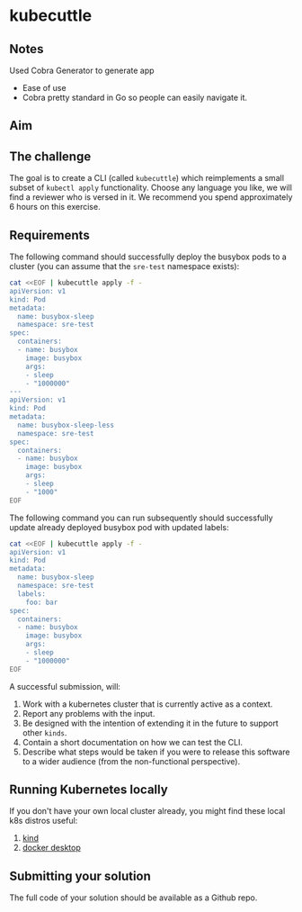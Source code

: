 # kubecuttle

## Notes

Used Cobra Generator to generate app
* Ease of use
* Cobra pretty standard in Go so people can easily navigate it. 


## Aim

## The challenge

The goal is to create a CLI (called `kubecuttle`) which reimplements a small subset of `kubectl apply` functionality. Choose any language you like, we will find a reviewer who is versed in it. We recommend you spend approximately 6 hours on this exercise.

## Requirements

The following command should successfully deploy the busybox pods to a cluster (you can assume that the `sre-test` namespace exists):

```bash
cat <<EOF | kubecuttle apply -f -
apiVersion: v1
kind: Pod
metadata:
  name: busybox-sleep
  namespace: sre-test
spec:
  containers:
  - name: busybox
    image: busybox
    args:
    - sleep
    - "1000000"
---
apiVersion: v1
kind: Pod
metadata:
  name: busybox-sleep-less
  namespace: sre-test
spec:
  containers:
  - name: busybox
    image: busybox
    args:
    - sleep
    - "1000"
EOF
```

The following command you can run subsequently should successfully update already deployed busybox pod with updated labels:

```bash
cat <<EOF | kubecuttle apply -f -
apiVersion: v1
kind: Pod
metadata:
  name: busybox-sleep
  namespace: sre-test
  labels:
    foo: bar
spec:
  containers:
  - name: busybox
    image: busybox
    args:
    - sleep
    - "1000000"
EOF
```

A successful submission, will:
1. Work with a kubernetes cluster that is currently active as a context.
2. Report any problems with the input.
3. Be designed with the intention of extending it in the future to support other `kinds`.
4. Contain a short documentation on how we can test the CLI.
5. Describe what steps would be taken if you were to release this software to a wider audience (from the non-functional perspective).

## Running Kubernetes locally

If you don't have your own local cluster already, you might find these local k8s distros useful:
1. [kind](https://kind.sigs.k8s.io/)
2. [docker desktop](https://birthday.play-with-docker.com/kubernetes-docker-desktop/)

## Submitting your solution

The full code of your solution should be available as a Github repo.
